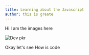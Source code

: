 ```yaml
---
title: Learning about the Javascript
author: this is greate
---
```

H﻿i I am the images here

![Dev pkr](/img/devpkr.jpeg "This is creat")

O﻿kay let's see How is code
